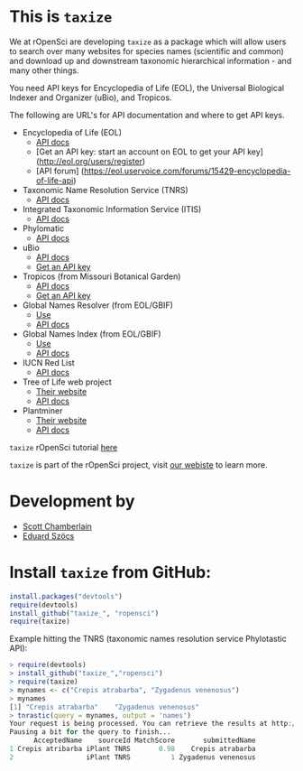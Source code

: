 # This is `taxize`

We at rOpenSci are developing `taxize` as a package which will allow users to search over many websites for species names (scientific and common) and download up and downstream taxonomic hierarchical information - and many other things. 

You need API keys for Encyclopedia of Life (EOL), the Universal Biological Indexer and Organizer (uBio), and Tropicos.

The following are URL's for API documentation and where to get API keys. 

+ Encyclopedia of Life (EOL)
	+ [API docs](http://www.eol.org/api/)
	+ [Get an API key: start an account on EOL to get your API key] (http://eol.org/users/register)
	+ [API forum] (https://eol.uservoice.com/forums/15429-encyclopedia-of-life-api)
+ Taxonomic Name Resolution Service (TNRS) 
	+ [API docs](http://tnrs.iplantcollaborative.org/api.html)
+ Integrated Taxonomic Information Service (ITIS)
	+ [API docs](http://www.itis.gov/ws_description.html)
+ Phylomatic 
	+ [API docs](http://www.phylodiversity.net/phylomatic/phylomatic_api.html)
+ uBio
	+ [API docs](http://www.ubio.org/index.php?pagename=xml_services)
	+ [Get an API key](http://www.ubio.org/index.php?pagename=form)
+ Tropicos (from Missouri Botanical Garden)
	+ [API docs](http://services.tropicos.org/help)
	+ [Get an API key](http://services.tropicos.org/help?requestkey)
+ Global Names Resolver (from EOL/GBIF)
	+ [Use](http://resolver.globalnames.org/)
	+ [API docs](http://resolver.globalnames.org/api)
+ Global Names Index (from EOL/GBIF)
	+ [Use](http://gni.globalnames.org/)
	+ [API docs](https://github.com/dimus/gni/wiki/api)
+ IUCN Red List 
  	+ [API docs](https://www.assembla.com/spaces/sis/wiki/Red_List_API?version=3)
+ Tree of Life web project
	+ [Their website](http://tolweb.org/tree/phylogeny.html)
 	+ [API docs](http://tolweb.org/tree/home.pages/downloadtree.html)
+ Plantminer
	+ [Their website](http://www.plantminer.com/)
 	+ [API docs](http://www.plantminer.com/help)

`taxize` rOpenSci tutorial [here](https://github.com/ropensci/taxize_/wiki/taxize-tutorial)

`taxize` is part of the rOpenSci project, visit [our webiste](http://ropensci.org) to learn more.

# Development by
+ [Scott Chamberlain](http://schamberlain.github.com/scott)
+ [Eduard Szöcs](https://github.com/EDiLD)

# Install `taxize` from GitHub:

```R 
install.packages("devtools")
require(devtools)
install_github("taxize_", "ropensci")
require(taxize)
```

Example hitting the TNRS (taxonomic names resolution service Phylotastic API):

```R 
> require(devtools)
> install_github("taxize_","ropensci")
> require(taxize)
> mynames <- c("Crepis atrabarba", "Zygadenus venenosus")
> mynames
[1] "Crepis atrabarba"    "Zygadenus venenosus"
> tnrastic(query = mynames, output = 'names')
Your request is being processed. You can retrieve the results at http://api.phylotastic.org/tnrs/retrieve/c8b544f0794e13a61b0b63ea7952f664.
Pausing a bit for the query to finish...
      AcceptedName    sourceId MatchScore       submittedName
1 Crepis atribarba iPlant TNRS       0.98    Crepis atrabarba
2                  iPlant TNRS          1 Zygadenus venenosus
```
